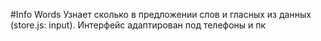 #Info Words
Узнает сколько в предложении слов и гласных из данных (store.js: input).
Интерфейс адаптирован под телефоны и пк
